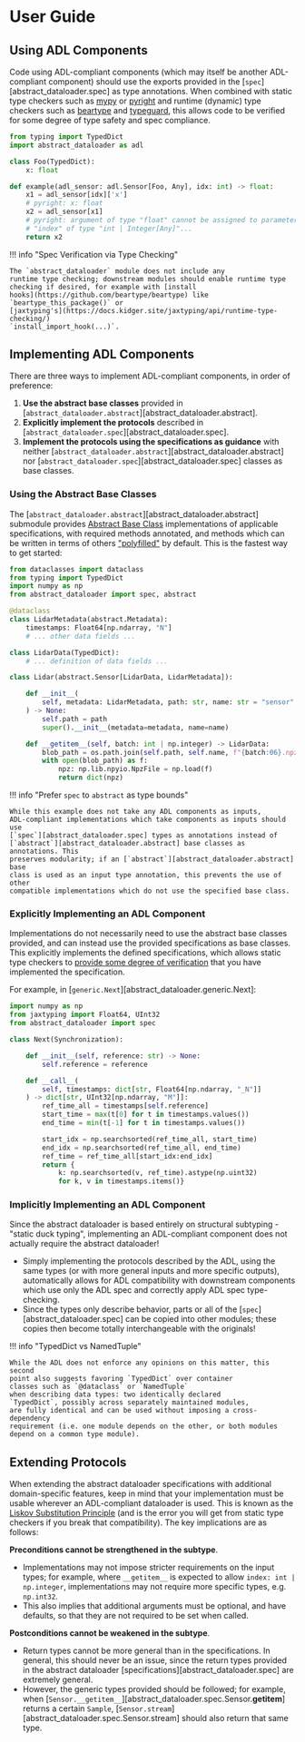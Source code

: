 # User Guide

## Using ADL Components

Code using ADL-compliant components (which may itself be another
ADL-compliant component) should use the exports provided in the
[`spec`][abstract_dataloader.spec] as type annotations. When
combined with static type checkers such as
[mypy](https://mypy-lang.org/) or
[pyright](https://microsoft.github.io/pyright/) and runtime (dynamic)
type checkers such as [beartype](https://github.com/beartype/beartype)
and [typeguard](https://github.com/agronholm/typeguard), this allows
code to be verified for some degree of type safety and spec compliance.

``` python
from typing import TypedDict
import abstract_dataloader as adl

class Foo(TypedDict):
    x: float

def example(adl_sensor: adl.Sensor[Foo, Any], idx: int) -> float:
    x1 = adl_sensor[idx]['x']
    # pyright: x: float
    x2 = adl_sensor[x1]
    # pyright: argument of type "float" cannot be assigned to parameter
    # "index" of type "int | Integer[Any]"...
    return x2
```

!!! info "Spec Verification via Type Checking"

    The `abstract_dataloader` module does not include any
    runtime type checking; downstream modules should enable runtime type
    checking if desired, for example with [install
    hooks](https://github.com/beartype/beartype) like
    `beartype_this_package()` or
    [jaxtyping's](https://docs.kidger.site/jaxtyping/api/runtime-type-checking/)
    `install_import_hook(...)`.

## Implementing ADL Components

There are three ways to implement ADL-compliant components, in order of
preference:

1.  **Use the abstract base classes** provided in
    [`abstract_dataloader.abstract`][abstract_dataloader.abstract].
2.  **Explicitly implement the protocols** described in
    [`abstract_dataloader.spec`][abstract_dataloader.spec].
3.  **Implement the protocols using the specifications as guidance**
    with neither [`abstract_dataloader.abstract`][abstract_dataloader.abstract]
    nor [`abstract_dataloader.spec`][abstract_dataloader.spec] classes as base
    classes.

### Using the Abstract Base Classes

The [`abstract_dataloader.abstract`][abstract_dataloader.abstract]
submodule provides [Abstract Base
Class](https://docs.python.org/3/library/abc.html) implementations of
applicable specifications, with required methods annotated, and methods
which can be written in terms of others
["polyfilled"](https://developer.mozilla.org/en-US/docs/Glossary/Polyfill)
by default. This is the fastest way to get started:

``` python
from dataclasses import dataclass
from typing import TypedDict
import numpy as np
from abstract_dataloader import spec, abstract

@dataclass
class LidarMetadata(abstract.Metadata):
    timestamps: Float64[np.ndarray, "N"]
    # ... other data fields ...

class LidarData(TypedDict):
    # ... definition of data fields ...

class Lidar(abstract.Sensor[LidarData, LidarMetadata]):

    def __init__(
        self, metadata: LidarMetadata, path: str, name: str = "sensor"
    ) -> None:
        self.path = path
        super().__init__(metadata=metadata, name=name)

    def __getitem__(self, batch: int | np.integer) -> LidarData:
        blob_path = os.path.join(self.path, self.name, f"{batch:06}.npz")
        with open(blob_path) as f:
            npz: np.lib.npyio.NpzFile = np.load(f)
            return dict(npz)
```

!!! info "Prefer `spec` to `abstract` as type bounds"

    While this example does not take any ADL components as inputs,
    ADL-compliant implementations which take components as inputs should use
    [`spec`][abstract_dataloader.spec] types as annotations instead of
    [`abstract`][abstract_dataloader.abstract] base classes as annotations. This
    preserves modularity; if an [`abstract`][abstract_dataloader.abstract] base
    class is used as an input type annotation, this prevents the use of other
    compatible implementations which do not use the specified base class.

### Explicitly Implementing an ADL Component

Implementations do not necessarily need to use the abstract base classes
provided, and can instead use the provided specifications as base
classes. This explicitly implements the defined specifications, which
allows static type checkers to [provide some degree of
verification](https://typing.python.org/en/latest/spec/protocol.html#explicitly-declaring-implementation)
that you have implemented the specification.

For example, in [`generic.Next`][abstract_dataloader.generic.Next]:

``` python
import numpy as np
from jaxtyping import Float64, UInt32
from abstract_dataloader import spec

class Next(Synchronization):

    def __init__(self, reference: str) -> None:
        self.reference = reference

    def __call__(
        self, timestamps: dict[str, Float64[np.ndarray, "_N"]]
    ) -> dict[str, UInt32[np.ndarray, "M"]]:
        ref_time_all = timestamps[self.reference]
        start_time = max(t[0] for t in timestamps.values())
        end_time = min(t[-1] for t in timestamps.values())

        start_idx = np.searchsorted(ref_time_all, start_time)
        end_idx = np.searchsorted(ref_time_all, end_time)
        ref_time = ref_time_all[start_idx:end_idx]
        return {
            k: np.searchsorted(v, ref_time).astype(np.uint32)
            for k, v in timestamps.items()}
```

### Implicitly Implementing an ADL Component

Since the abstract dataloader is based entirely on structural subtyping
-"static duck typing", implementing an ADL-compliant component does
not actually require the abstract dataloader!

- Simply implementing the protocols described by the ADL, using the same
  types (or with more general inputs and more specific outputs),
  automatically allows for ADL compatibility with downstream components
  which use only the ADL spec and correctly apply ADL spec
  type-checking.
- Since the types only describe behavior, parts or all of the
  [`spec`][abstract_dataloader.spec] can be copied into other
  modules; these copies then become totally interchangeable with the
  originals!

!!! info "TypedDict vs NamedTuple"

    While the ADL does not enforce any opinions on this matter, this second
    point also suggests favoring `TypedDict` over container
    classes such as `@dataclass` or `NamedTuple`
    when describing data types: two identically declared
    `TypedDict`, possibly across separately maintained modules,
    are fully identical and can be used without imposing a cross-dependency
    requirement (i.e. one module depends on the other, or both modules
    depend on a common type module).

## Extending Protocols

When extending the abstract dataloader specifications with additional
domain-specific features, keep in mind that your implementation must be
usable wherever an ADL-compliant dataloader is used. This is known as
the [Liskov Substitution
Principle](https://en.wikipedia.org/wiki/Liskov_substitution_principle)
(and is the error you will get from static type checkers if you break
that compatibility). The key implications are as follows:

**Preconditions cannot be strengthened in the subtype**.

- Implementations may not impose stricter requirements on the input
  types; for example, where `__getitem__` is expected to
  allow `index: int | np.integer`, implementations may not
  require more specific types, e.g. `np.int32`.
- This also implies that additional arguments must be optional, and have
  defaults, so that they are not required to be set when called.

**Postconditions cannot be weakened in the subtype**.

- Return types cannot be more general than in the specifications. In
  general, this should never be an issue, since the return types
  provided in the abstract dataloader
  [specifications][abstract_dataloader.spec] are extremely general.
- However, the generic types provided should be followed; for example,
  when [`Sensor.__getitem__`][abstract_dataloader.spec.Sensor.__getitem__]
  returns a certain `Sample`,
  [`Sensor.stream`][abstract_dataloader.spec.Sensor.stream] should also return
  that same type.
